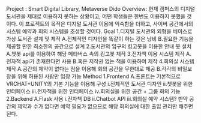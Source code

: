 Project : Smart Digital Library, Metaverse Dido
Overview:
현재 캠퍼스의 디지털 도서관을 제대로 이용하지 못하는 상황이고, 어떤 학생들은 한번도 이용하지 못했을 것이다. 이 프로젝트의 목적은 디지털 도서관 이용에 익숙함을 더하고, 사이버 공간에서의 시스템 예약과 회의 시스템을 조성할 것이다. 
Goal
	1.디지털 도서관의 외형을 베이스로 가상 도서관 설계 및 제작
		A.전체적인 디자인을 똑같이 하는 것은 낭비
		B.필요한 기능을 제공할 만한 최소한의 공간으로 설계
	2.도서관의 입구의 킹고봇을 이용한 안내 봇 설치
		A.챗봇 api를 이용하여 해당 메타버스 속의 킹고봇 제작
	3.전자책 이용 시스템 제작
		A.전자책 api가 존재한다면 사용
		B.혹은 저작권 없는 책을 이용하여 제작
	4.회의실 시스템 제작
		A.공간의 제약이 없다는 점을 이용해 회의 공간을 무한대로 제공
		B.각각의 비밀보장을 위해 허용된 사람만 입장 가능
Method
	1.Frontend
		A.프론트는 기본적으로 VRCHAT+UNITY의 기본 기능을 이용해 구성
			i.전체적인 도서관 디자인
			ii.챗봇을 위한 인터페이스
			iii.전자책을 위한 인터페이스
			iv.회의실을 위한 공간 + 그룹 회의 기능
2.Backend
	A.Flask 사용
			i.전자책 DB
			ii.Chatbot API
			iii.회의실 예약 시스템? 만약 공간의 제약과 수가 없다면 예약 필요가 없으므로 해당 회의실에 대한 출입 관리만 해주면 된다.



